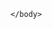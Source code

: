 <html xmlns="http://www.w3.org/2000/svg" xmlns:xlink="http://www.w3.org/1999/xlink">
    <head>
      <title>Messaging</title>
    </head>
    <body>        
        <script type='text/javascript'>
         
            window.addEventListener("onEmbeddedMessagingReady", () => {
                console.log("onEmbeddedMessagingReady emitted");
            });
            window.addEventListener("onEmbeddedMessagingWindowMaximized", (e) => {
                console.log("Received the onEmbeddedMessagingWindowMaximized event…" + JSON.stringify(e.detail));
            });
	    window.addEventListener("onEmbeddedMessagingWindowMinimized", (e) => {
                console.log("Received the onEmbeddedMessagingWindowMinimized event…" + JSON.stringify(e.detail));
            });
            window.addEventListener("onEmbeddedMessagingButtonClicked", (e) => {
                console.log("Received the onEmbeddedMessagingButtonClicked event…" + JSON.stringify(e.detail));
            });
	    window.addEventListener("onEmbeddedMessagingConversationRouted", (e) => {
                console.log("Received the onEmbeddedMessagingConversationRouted event…" + JSON.stringify(e.detail));
            });
            window.addEventListener("onEmbeddedMessagingConversationStarted", (e) => {
                console.log("Received the onEmbeddedMessagingConversationStarted event…" + JSON.stringify(e.detail));
            });
            window.addEventListener("onEmbeddedMessagingPreChatLoaded", (e) => {
                console.log("Received the onEmbeddedMessagingPreChatLoaded event…" + JSON.stringify(e.detail));
            });
            window.addEventListener("onEmbeddedMessagingPreChatSubmitted", (e) => {
                console.log("Received the onEmbeddedMessagingPreChatSubmitted event…" + JSON.stringify(e.detail));
            });
            window.addEventListener("onEmbeddedMessagingConversationParticipantChanged", (e) => {
                var eventName = "onEmbeddedMessagingConversationParticipantChanged";
                console.log(`Received the ${eventName} event…` + JSON.stringify(e.detail));
            });
            window.addEventListener("onEmbeddedMessageSent", (e) => {
                var eventName = "onEmbeddedMessageSent";
                console.log(`Received the ${eventName} event…` + JSON.stringify(e.detail));
            });
            window.addEventListener("onEmbeddedMessagingTranscriptRequested", (e) => {
                var eventName = "onEmbeddedMessagingTranscriptRequested";
                console.log(`Received the ${eventName} event…` + JSON.stringify(e.detail));
            });
	    window.addEventListener("onEmbeddedMessagingTranscriptRequestFailed", (e) => {
                var eventName = "onEmbeddedMessagingTranscriptRequestFailed";
                console.log(`Received the ${eventName} event…` + JSON.stringify(e.detail));
            });
            window.addEventListener("onEmbeddedMessagingTranscriptDownloadSuccessful", (e) => {
                var eventName = "onEmbeddedMessagingTranscriptDownloadSuccessful";
                console.log(`Received the ${eventName} event…` + JSON.stringify(e.detail));
            });
            window.addEventListener("onEmbeddedMessagingConversationClosed", (e) => {
                var eventName = "onEmbeddedMessagingConversationClosed";
                console.log(`Received the ${eventName} event…` + JSON.stringify(e.detail));
            });
            window.addEventListener("onEmbeddedMessageDelivered", (e) => {
                var eventName = "onEmbeddedMessageDelivered";
                console.log(`Received the ${eventName} event…` + JSON.stringify(e.detail));
            });
            window.addEventListener("onEmbeddedMessageRead", (e) => {
                var eventName = "onEmbeddedMessageRead";
                console.log(`Received the ${eventName} event…` + JSON.stringify(e.detail));
            });
	   window.addEventListener("onEmbeddedMessagingLinkClicked", (e) => {
                var eventName = "onEmbeddedMessagingLinkClicked";
                console.log(`Received the ${eventName} event…` + JSON.stringify(e.detail));
            });
        </script>
<script type='text/javascript'>
	function initEmbeddedMessaging() {
		try {
			embeddedservice_bootstrap.settings.language = 'en_US'; // For example, enter 'en' or 'en-US'

			embeddedservice_bootstrap.init(
				'00Dau000002ItPt',
				'MIAW',
				'https://infallibletechiemiaworg.my.site.com/ESWMIAW1720544291552',
				{
					scrt2URL: 'https://infallibletechiemiaworg.my.salesforce-scrt.com'
				}
			);
		} catch (err) {
			console.error('Error loading Embedded Messaging: ', err);
		}
	};
</script>
<script type='text/javascript' src='https://infallibletechiemiaworg.my.site.com/ESWMIAW1720544291552/assets/js/bootstrap.min.js' onload='initEmbeddedMessaging()'></script>

    </body>
  </html>
